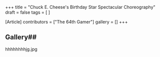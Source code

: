 +++
title = "Chuck E. Cheese's Birthday Star Spectacular Choreography"
draft = false
tags = [ ]

[Article]
contributors = ["The 64th Gamer"]
gallery = []
+++
## Gallery## 
<gallery>
hhhhhhhhjg.jpg
</gallery>